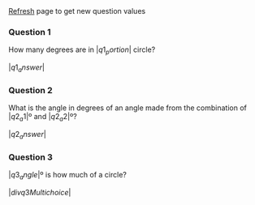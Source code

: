 <!-- * <html><div class="simple_topic__quiz_instructions">Round answers to two decimal places</div></html> -->
<html><div class="simple_topic__quiz_instructions"><a href="javascript:window.location.href=window.location.href">Refresh</a> page to get new question values</div></html>

### Question 1

How many degrees are in $|q1_portion|$ circle?

<quiz entryInteger>$|q1_answer|$</quiz>


### Question 2

What is the angle in degrees of an angle made from the combination of $|q2_a1|$º and $|q2_a2|$º?

<quiz entryInteger>$|q2_answer|$</quiz>

### Question 3

$|q3_angle|$º is how much of a circle?

$|div q3Multichoice|$
